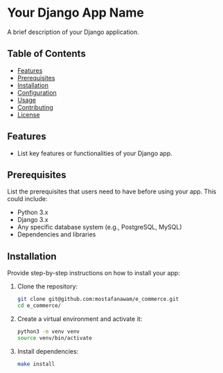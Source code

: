 # Your Django App Name

A brief description of your Django application.

## Table of Contents

- [Features](#features)
- [Prerequisites](#prerequisites)
- [Installation](#installation)
- [Configuration](#configuration)
- [Usage](#usage)
- [Contributing](#contributing)
- [License](#license)

## Features

- List key features or functionalities of your Django app.

## Prerequisites

List the prerequisites that users need to have before using your app. This could include:

- Python 3.x
- Django 3.x
- Any specific database system (e.g., PostgreSQL, MySQL)
- Dependencies and libraries

## Installation

Provide step-by-step instructions on how to install your app:

1. Clone the repository:
   ```bash
   git clone git@github.com:mostafanawam/e_commerce.git
   cd e_commerce/

2. Create a virtual environment and activate it:
   ```bash
   python3 -m venv venv
   source venv/bin/activate

3. Install dependencies:
   ```bash
   make install